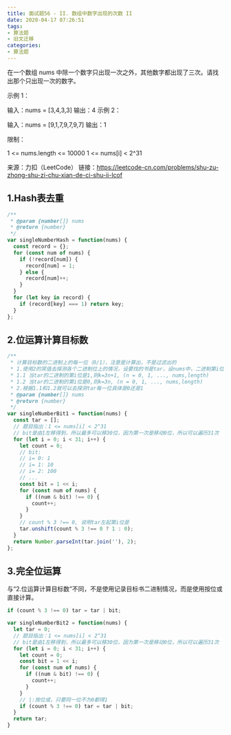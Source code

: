 ```yaml
---
title: 面试题56 - II. 数组中数字出现的次数 II
date: 2020-04-17 07:26:51
tags:
- 算法题
- 旧文迁移
categories:
- 算法题
---
```



在一个数组 nums 中除一个数字只出现一次之外，其他数字都出现了三次。请找出那个只出现一次的数字。

<!-- more -->

示例 1：

输入：nums = [3,4,3,3]
输出：4
示例 2：

输入：nums = [9,1,7,9,7,9,7]
输出：1
 

限制：

1 <= nums.length <= 10000
1 <= nums[i] < 2^31

来源：力扣（LeetCode）
链接：https://leetcode-cn.com/problems/shu-zu-zhong-shu-zi-chu-xian-de-ci-shu-ii-lcof

## 1.Hash表去重

```js
/**
 * @param {number[]} nums
 * @return {number}
 */
var singleNumberHash = function(nums) {
  const record = {};
  for (const num of nums) {
    if (!record[num]) {
      record[num] = 1;
    } else {
      record[num]++;
    }
  }
  for (let key in record) {
    if (record[key] === 1) return key;
  }
};
```

## 2.位运算计算目标数

```js
/**
 * 计算目标数的二进制上的每一位（0/1），注意是计算出，不是过滤出的
 * 1.使用2的冥值去探测各个二进制位上的情况，设要找的书是tar，设nums中，二进制第i位上的值是1的数有k个，k肯定是满足：
 * 1.1 当tar的二进制的第i位是1,则k=3n+1, (n = 0, 1, ..., nums,length)
 * 1.2 当tar的二进制的第i位是0,则k=3n, (n = 0, 1, ..., nums,length)
 * 2.根据1.1和1.2就可以去探测tar每一位具体是0还是1
 * @param {number[]} nums
 * @return {number}
 */
var singleNumberBit1 = function(nums) {
  const tar = [];
  // 题目指出：1 <= nums[i] < 2^31
  // bit是由1左移得到，所以最多可以移30位，因为第一次是移动0位，所以可以遍历31次
  for (let i = 0; i < 31; i++) {
    let count = 0;
    // bit:
    // i= 0: 1
    // i= 1: 10
    // i= 2: 100
    // ...
    const bit = 1 << i;
    for (const num of nums) {
      if ((num & bit) !== 0) {
        count++;
      }
    }
    // count % 3 !== 0, 说明tar左起第i位是
    tar.unshift(count % 3 !== 0 ? 1 : 0);
  }
  return Number.parseInt(tar.join(''), 2);
};
```

## 3.完全位运算

与“2.位运算计算目标数”不同，不是使用记录目标书二进制情况，而是使用按位或直接计算。

```js
if (count % 3 !== 0) tar = tar | bit;
```

```js
var singleNumberBit2 = function(nums) {
  let tar = 0;
  // 题目指出：1 <= nums[i] < 2^31
  // bit是由1左移得到，所以最多可以移30位，因为第一次是移动0位，所以可以遍历31次
  for (let i = 0; i < 31; i++) {
    let count = 0;
    const bit = 1 << i;
    for (const num of nums) {
      if ((num & bit) !== 0) {
        count++;
      }
    }
    // |:按位或，只要同一位不为0都得1
    if (count % 3 !== 0) tar = tar | bit;
  }
  return tar;
}
```

